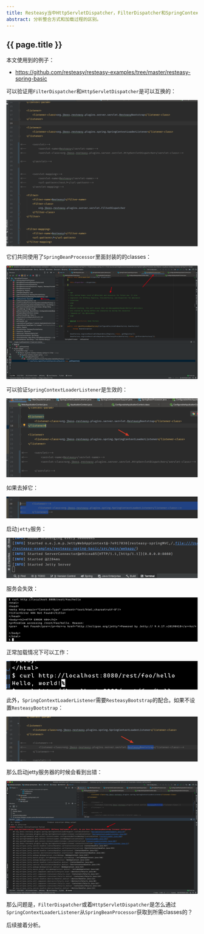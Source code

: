 ```yaml
---
title: Resteasy当中HttpServletDispatcher，FilterDispatcher和SpringContextLoaderListener的整合方式（上）
abstract: 分析整合方式和加载过程的区别。
---
```


## {{ page.title }}

本文使用到的例子：

* https://github.com/resteasy/resteasy-examples/tree/master/resteasy-spring-basic

可以验证用`FilterDispatcher`和`HttpServletDispatcher`是可以互换的：

![](https://raw.githubusercontent.com/liweinan/blogpic2019_iii/master/nov27/03E07000-F4C1-43F0-A26E-3BEC81D752D5.png)

它们共同使用了`SpringBeanProcessor`里面封装的的classes：

![](https://raw.githubusercontent.com/liweinan/blogpic2019_iii/master/nov27/A345C26A-80EA-42C2-8258-972D725DD78C.png)

可以验证`SpringContextLoaderListener`是生效的：

![](https://raw.githubusercontent.com/liweinan/blogpic2019_iii/master/nov27/41795A7E-43A9-46C8-AE11-6DFC533CEC5A.png)

如果去掉它：

![](https://raw.githubusercontent.com/liweinan/blogpic2019_iii/master/nov27/F98FC1AC-D408-42F3-BCD7-9FCF3CD9066E.png)

启动`jetty`服务：

![](https://raw.githubusercontent.com/liweinan/blogpic2019_iii/master/nov27/93031C67-667A-490D-9672-2125BCB09E48.png)

服务会失效：

![](https://raw.githubusercontent.com/liweinan/blogpic2019_iii/master/nov27/96E5B11F-1160-403A-8A07-26E3F3743F17.png)

正常加载情况下可以工作：

![](https://raw.githubusercontent.com/liweinan/blogpic2019_iii/master/nov27/EC38124D-BCEC-4BF8-B615-34AD51C3CA9D.png)

此外，`SpringContextLoaderListener`需要`ResteasyBootstrap`的配合。如果不设置`ResteasyBootstrap`：

![](https://raw.githubusercontent.com/liweinan/blogpic2019_iii/master/nov27/0BE3ABA4-0B56-4519-B27E-E328ADFAF589.png)

那么启动jetty服务器的时候会看到出错：

![](https://raw.githubusercontent.com/liweinan/blogpic2019_iii/master/nov27/DB6DC268-B168-4D40-A233-CE3425AE87FB.png)

那么问题是，`FilterDispatcher`或着`HttpServletDispatcher`是怎么通过`SpringContextLoaderListener`从`SpringBeanProcessor`获取到所需classes的？

后续接着分析。

